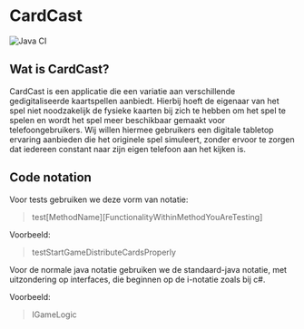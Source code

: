 

CardCast 
====================
![Java CI](https://github.com/cardcast/mastercontrol.cardcast.dev/workflows/Java%20CI/badge.svg)

Wat is CardCast?
-------------------
CardCast is een applicatie die een variatie aan verschillende gedigitaliseerde kaartspellen aanbiedt. Hierbij hoeft de eigenaar van het spel niet noodzakelijk de fysieke kaarten bij zich te hebben om het spel te spelen en wordt het spel meer beschikbaar gemaakt voor telefoongebruikers.  Wij willen hiermee gebruikers een digitale tabletop ervaring aanbieden die het originele spel simuleert, zonder ervoor te zorgen dat iedereen constant naar zijn eigen telefoon aan het kijken is.

Code notation
---------------
Voor tests gebruiken we deze vorm van notatie:
> test[MethodName][FunctionalityWithinMethodYouAreTesting]

Voorbeeld:
> testStartGameDistributeCardsProperly

Voor de normale java notatie gebruiken we de standaard-java notatie, met uitzondering op interfaces, die beginnen op de i-notatie zoals bij c#.

Voorbeeld:
> IGameLogic

